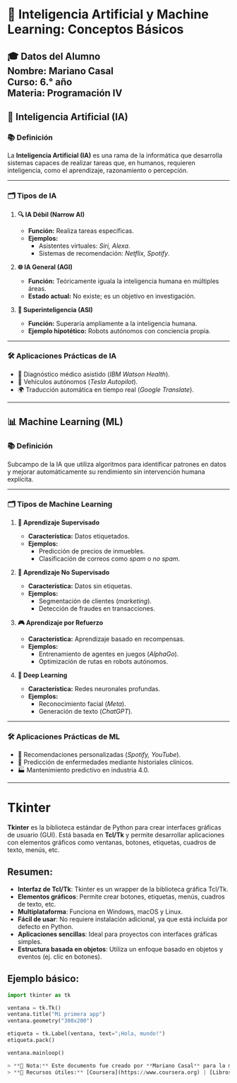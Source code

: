 # 🤖 Inteligencia Artificial y Machine Learning: Conceptos Básicos  
**🎓 Datos del Alumno**  
**Nombre:** Mariano Casal  
**Curso:** 6.° año  
**Materia:** Programación IV  
---

## 🧠 **Inteligencia Artificial (IA)**  

### 📚 Definición  
La **Inteligencia Artificial (IA)** es una rama de la informática que desarrolla sistemas capaces de realizar tareas que, en humanos, requieren inteligencia, como el aprendizaje, razonamiento o percepción.  

---

### 🗂️ Tipos de IA  
1. **🔍 IA Débil (Narrow AI)**  
   - **Función:** Realiza tareas específicas.  
   - **Ejemplos:**  
     - Asistentes virtuales: *Siri, Alexa*.  
     - Sistemas de recomendación: *Netflix, Spotify*.  

2. **🌐 IA General (AGI)**  
   - **Función:** Teóricamente iguala la inteligencia humana en múltiples áreas.  
   - **Estado actual:** No existe; es un objetivo en investigación.  

3. **🚀 Superinteligencia (ASI)**  
   - **Función:** Superaría ampliamente a la inteligencia humana.  
   - **Ejemplo hipotético:** Robots autónomos con conciencia propia.  

---

### 🛠️ Aplicaciones Prácticas de IA  
- 🏥 Diagnóstico médico asistido (*IBM Watson Health*).  
- 🚗 Vehículos autónomos (*Tesla Autopilot*).  
- 🌍 Traducción automática en tiempo real (*Google Translate*).  

---

## 📊 **Machine Learning (ML)**  

### 📚 Definición  
Subcampo de la IA que utiliza algoritmos para identificar patrones en datos y mejorar automáticamente su rendimiento sin intervención humana explícita.  

---

### 🗂️ Tipos de Machine Learning  
1. **🔖 Aprendizaje Supervisado**  
   - **Característica:** Datos etiquetados.  
   - **Ejemplos:**  
     - Predicción de precios de inmuebles.  
     - Clasificación de correos como *spam* o *no spam*.  

2. **🧩 Aprendizaje No Supervisado**  
   - **Característica:** Datos sin etiquetas.  
   - **Ejemplos:**  
     - Segmentación de clientes (*marketing*).  
     - Detección de fraudes en transacciones.  

3. **🎮 Aprendizaje por Refuerzo**  
   - **Característica:** Aprendizaje basado en recompensas.  
   - **Ejemplos:**  
     - Entrenamiento de agentes en juegos (*AlphaGo*).  
     - Optimización de rutas en robots autónomos.  

4. **🧠 Deep Learning**  
   - **Característica:** Redes neuronales profundas.  
   - **Ejemplos:**  
     - Reconocimiento facial (*Meta*).  
     - Generación de texto (*ChatGPT*).  

---

### 🛠️ Aplicaciones Prácticas de ML  
- 🎵 Recomendaciones personalizadas (*Spotify, YouTube*).  
- 💊 Predicción de enfermedades mediante historiales clínicos.  
- 🏭 Mantenimiento predictivo en industria 4.0.  

---
# Tkinter

**Tkinter** es la biblioteca estándar de Python para crear interfaces gráficas de usuario (GUI). Está basada en **Tcl/Tk** y permite desarrollar aplicaciones con elementos gráficos como ventanas, botones, etiquetas, cuadros de texto, menús, etc.

## Resumen:
- **Interfaz de Tcl/Tk**: Tkinter es un wrapper de la biblioteca gráfica Tcl/Tk.
- **Elementos gráficos**: Permite crear botones, etiquetas, menús, cuadros de texto, etc.
- **Multiplataforma**: Funciona en Windows, macOS y Linux.
- **Fácil de usar**: No requiere instalación adicional, ya que está incluida por defecto en Python.
- **Aplicaciones sencillas**: Ideal para proyectos con interfaces gráficas simples.
- **Estructura basada en objetos**: Utiliza un enfoque basado en objetos y eventos (ej. clic en botones).

## Ejemplo básico:

```python
import tkinter as tk

ventana = tk.Tk()
ventana.title("Mi primera app")
ventana.geometry("300x200")

etiqueta = tk.Label(ventana, text="¡Hola, mundo!")
etiqueta.pack()

ventana.mainloop()

> **📌 Nota:** Este documento fue creado por **Mariano Casal** para la materia **Programación IV** (6.° año).  
> **🔗 Recursos útiles:** [Coursera](https://www.coursera.org) | [Libros de IA](https://www.amazon.com)  

```


